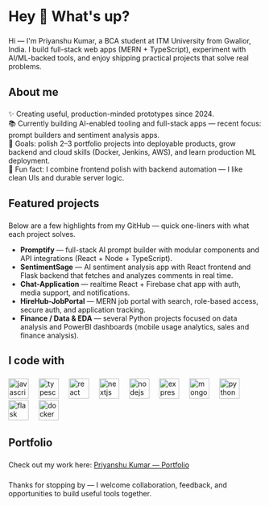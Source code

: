<h1 align="left">Hey 👋 What's up?</h1>

###

<p align="left">
Hi — I'm Priyanshu Kumar, a BCA student at ITM University from Gwalior, India. I build full-stack web apps (MERN + TypeScript), experiment with AI/ML-backed tools, and enjoy shipping practical projects that solve real problems.
</p>

###

<h2 align="left">About me</h2>

###

<p align="left">
✨ Creating useful, production-minded prototypes since 2024.<br>
📚 Currently building AI-enabled tooling and full-stack apps — recent focus: prompt builders and sentiment analysis apps.<br>
🎯 Goals: polish 2–3 portfolio projects into deployable products, grow backend and cloud skills (Docker, Jenkins, AWS), and learn production ML deployment.<br>
🎲 Fun fact: I combine frontend polish with backend automation — I like clean UIs and durable server logic.
</p>

###

<h2 align="left">Featured projects</h2>

###

<p align="left">
Below are a few highlights from my GitHub — quick one-liners with what each project solves.
</p>

<ul align="left">
  <li><strong>Promptify</strong> — full-stack AI prompt builder with modular components and API integrations (React + Node + TypeScript).</li>
  <li><strong>SentimentSage</strong> — AI sentiment analysis app with React frontend and Flask backend that fetches and analyzes comments in real time.</li>
  <li><strong>Chat-Application</strong> — realtime React + Firebase chat app with auth, media support, and notifications.</li>
  <li><strong>HireHub-JobPortal</strong> — MERN job portal with search, role-based access, secure auth, and application tracking.</li>
  <li><strong>Finance / Data & EDA</strong> — several Python projects focused on data analysis and PowerBI dashboards (mobile usage analytics, sales and finance analysis).</li>
</ul>

###

<h2 align="left">I code with</h2>

###

<div align="left">
  <img src="https://cdn.jsdelivr.net/gh/devicons/devicon/icons/javascript/javascript-original.svg" height="40" alt="javascript logo"  />
  <img width="12" />
  <img src="https://cdn.jsdelivr.net/gh/devicons/devicon/icons/typescript/typescript-original.svg" height="40" alt="typescript logo"  />
  <img width="12" />
  <img src="https://cdn.jsdelivr.net/gh/devicons/devicon/icons/react/react-original.svg" height="40" alt="react logo"  />
  <img width="12" />
  <img src="https://cdn.jsdelivr.net/gh/devicons/devicon/icons/nextjs/nextjs-original.svg" height="40" alt="nextjs logo"  />
  <img width="12" />
  <img src="https://cdn.jsdelivr.net/gh/devicons/devicon/icons/nodejs/nodejs-original.svg" height="40" alt="nodejs logo"  />
  <img width="12" />
  <img src="https://cdn.jsdelivr.net/gh/devicons/devicon/icons/express/express-original.svg" height="40" alt="express logo"  />
  <img width="12" />
  <img src="https://cdn.jsdelivr.net/gh/devicons/devicon/icons/mongodb/mongodb-original.svg" height="40" alt="mongodb logo"  />
  <img width="12" />
  <img src="https://cdn.jsdelivr.net/gh/devicons/devicon/icons/python/python-original.svg" height="40" alt="python logo"  />
  <img width="12" />
  <img src="https://cdn.jsdelivr.net/gh/devicons/devicon/icons/flask/flask-original.svg" height="40" alt="flask logo"  />
  <img width="12" />
  <img src="https://cdn.jsdelivr.net/gh/devicons/devicon/icons/docker/docker-original.svg" height="40" alt="docker logo"  />
</div>

###

<h2 align="left">Portfolio</h2>

###

<p align="left">
Check out my work here: <a href="https://protfolio-og52pvyll-codehubpriyanshus-projects.vercel.app/" target="_blank">Priyanshu Kumar — Portfolio</a>
</p>

###

<p align="left">Thanks for stopping by — I welcome collaboration, feedback, and opportunities to build useful tools together.</p>
